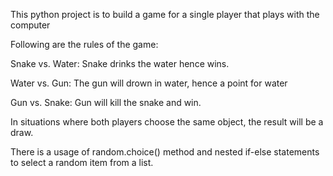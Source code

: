 This python project is to build a game for a single player that plays with the computer

Following are the rules of the game:

Snake vs. Water: Snake drinks the water hence wins.

Water vs. Gun: The gun will drown in water, hence a point for water

Gun vs. Snake: Gun will kill the snake and win.

In situations where both players choose the same object, the result will be a draw.

There is a usage of random.choice() method and nested if-else statements to select a random item from a list.

